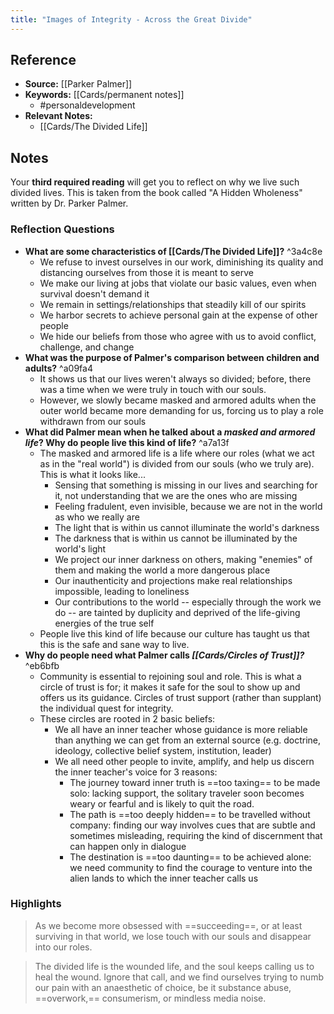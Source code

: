 ```yaml
---
title: "Images of Integrity - Across the Great Divide"
---
```

## Reference
- **Source:** [[Parker Palmer]]
- **Keywords:** [[Cards/permanent notes]]
	- #personaldevelopment 
- **Relevant Notes:** 
	- [[Cards/The Divided Life]]
## Notes
Your **third required reading** will get you to reflect on why we live such divided lives. This is taken from the book called "A Hidden Wholeness" written by Dr. Parker Palmer.

### Reflection Questions
-   **What are some characteristics of [[Cards/The Divided Life]]?** ^3a4c8e
	- We refuse to invest ourselves in our work, diminishing its quality and distancing ourselves from those it is meant to serve
	- We make our living at jobs that violate our basic values, even when survival doesn't demand it
	- We remain in settings/relationships that steadily kill of our spirits
	- We harbor secrets to achieve personal gain at the expense of other people
	- We hide our beliefs from those who agree with us to avoid conflict, challenge, and change
-   **What was the purpose of Palmer's comparison between children and adults?** ^a09fa4
	- It shows us that our lives weren't always so divided; before, there was a time when we were truly in touch with our souls.
	- However, we slowly became masked and armored adults when the outer world became more demanding for us, forcing us to play a role withdrawn from our souls
-   **What did Palmer mean when he talked about a _masked and armored life_? Why do people live this kind of life?** ^a7a13f
	- The masked and armored life is a life where our roles (what we act as in the "real world") is divided from our souls (who we truly are). This is what it looks like...
		- Sensing that something is missing in our lives and searching for it, not understanding that we are the ones who are missing
		- Feeling fradulent, even invisible, because we are not in the world as who we really are
		- The light that is within us cannot illuminate the world's darkness
		- The darkness that is within us cannot be illuminated by the world's light
		- We project our inner darkness on others, making "enemies" of them and making the world a more dangerous place
		- Our inauthenticity and projections make real relationships impossible, leading to loneliness
		- Our contributions to the world -- especially through the work we do -- are tainted by duplicity and deprived of the life-giving energies of the true self
	- People live this kind of life because our culture has taught us that this is the safe and sane way to live.
-   **Why do people need what Palmer calls _[[Cards/Circles of Trust]]?_** ^eb6bfb
	- Community is essential to rejoining soul and role. This is what a circle of trust is for; it makes it safe for the soul to show up and offers us its guidance. Circles of trust support (rather than supplant) the individual quest for integrity. 
	- These circles are rooted in 2 basic beliefs:
		- We all have an inner teacher whose guidance is more reliable than anything we can get from an external source (e.g. doctrine, ideology, collective belief system, institution, leader)
		- We all need other people to invite, amplify, and help us discern the inner teacher's voice for 3 reasons:
			- The journey toward inner truth is ==too taxing== to be made solo: lacking support, the solitary traveler soon becomes weary or fearful and is likely to quit the road.
			- The path is ==too deeply hidden== to be travelled without company: finding our way involves cues that are subtle and sometimes misleading, requiring the kind of discernment that can happen only in dialogue
			- The destination is ==too daunting== to be achieved alone: we need community to find the courage to venture into the alien lands to which the inner teacher calls us

### Highlights
> As we become more obsessed with ==succeeding==, or at least surviving in that world, we lose touch with our souls and disappear into our roles.

> The divided life is the wounded life, and the soul keeps calling us to heal the wound. Ignore that call, and we find ourselves trying to numb our pain with an anaesthetic of choice, be it substance abuse, ==overwork,== consumerism, or mindless media noise.